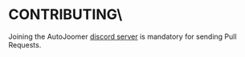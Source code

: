 # CONTRIBUTING\
Joining the AutoJoomer [discord server](https://discord.gg/ttnwXqZkYU) is mandatory for sending Pull Requests.

